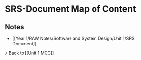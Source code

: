 # SRS-Document Map of Content


## Notes
- [[Year 1/RAW Notes/Software and System Design/Unit 1/SRS Document]]

⤴️ Back to [[Unit 1 MOC]]